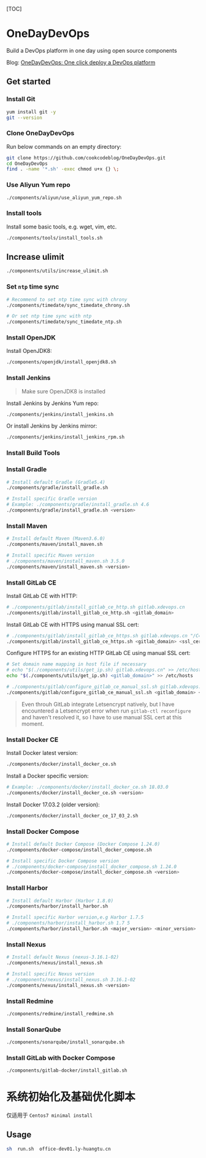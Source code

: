 [TOC]

# OneDayDevOps

Build a DevOps platform in one day using open source components

Blog: [OneDayDevOps: One click deploy a DevOps platform](https://blog.csdn.net/nklinsirui/article/details/89416151)

## Get started

### Install Git

```bash
yum install git -y
git --version
```

### Clone OneDayDevOps

Run below commands on an empty directory:
```bash
git clone https://github.com/cookcodeblog/OneDayDevOps.git
cd OneDayDevOps
find . -name '*.sh' -exec chmod u+x {} \;
```





### Use Aliyun Yum repo

```bash
./components/aliyun/use_aliyun_yum_repo.sh
```



### Install tools

Install some basic tools, e.g. wget, vim, etc.

```bash
./components/tools/install_tools.sh
```

## Increase ulimit

```bash
./components/utils/increase_ulimit.sh
```



### Set `ntp` time sync

```bash
# Recommend to set ntp time sync with chrony
./components/timedate/sync_timedate_chrony.sh

# Or set ntp time sync with ntp
./components/timedate/sync_timedate_ntp.sh
```



### Install OpenJDK

Install OpenJDK8:

```bash
./components/openjdk/install_openjdk8.sh
```

### Install Jenkins

> Make sure OpenJDK8 is installed

Install Jenkins by Jenkins Yum repo:

```bash
./components/jenkins/install_jenkins.sh
```



Or install Jenkins by Jenkins mirror:

```bash
./components/jenkins/install_jenkins_rpm.sh
```



### Install Build Tools

### Install Gradle

```bash
# Install default Gradle (Gradle5.4)
./components/gradle/install_gradle.sh

# Install specific Gradle version
# Example: ./components/gradle/install_gradle.sh 4.6
./components/gradle/install_gradle.sh <version>
```



### Install Maven

```bash
# Install default Maven (Maven3.6.0)
./components/maven/install_maven.sh

# Install specific Maven version
# ./components/maven/install_maven.sh 3.5.0
./components/maven/install_maven.sh <version>
```



### Install GitLab CE

Install GitLab CE with HTTP:

```bash
# ./components/gitlab/install_gitlab_ce_http.sh gitlab.xdevops.cn
./components/gitlab/install_gitlab_ce_http.sh <gitlab_domain>
```



Install GitLab CE with HTTPS using manual SSL cert:

```bash
# ./components/gitlab/install_gitlab_ce_https.sh gitlab.xdevops.cn "/C=CN/ST=Guangdong/L=Guangzhou/O=xdevops/OU=xdevops/CN=gitlab.xdevops.cn"
./components/gitlab/install_gitlab_ce_https.sh <gitlab_domain> <ssl_cert_subj>
```



Configure HTTPS for an existing HTTP GitLab CE using manual SSL cert:

```bash
# Set domain name mapping in host file if necessary
# echo "$(./components/utils/get_ip.sh) gitlab.xdevops.cn" >> /etc/hosts
echo "$(./components/utils/get_ip.sh) <gitlab_domain>" >> /etc/hosts

# ./components/gitlab/configure_gitlab_ce_manual_ssl.sh gitlab.xdevops.cn "/C=CN/ST=Guangdong/L=Guangzhou/O=xdevops/OU=xdevops/CN=gitlab.xdevops.cn"
./components/gitlab/configure_gitlab_ce_manual_ssl.sh <gitlab_domain> <ssl_cert_subj>
```



> Even throuh GitLab integrate Letsencrypt natively, but I have encountered a Letsencrypt error when run `gitlab-ctl reconfigure` and haven't resolved it, so I have to use manual SSL cert at this moment.



### Install Docker CE

Install Docker latest version:

```bash
./components/docker/install_docker_ce.sh
```

Install a Docker specific version:

```bash
# Example: ./components/docker/install_docker_ce.sh 18.03.0
./components/docker/install_docker_ce.sh <version>
```

Install Docker 17.03.2 (older version):

```bash
./components/docker/install_docker_ce_17_03_2.sh
```



### Install Docker Compose

```bash
# Install default Docker Compose (Docker Compose 1.24.0)
./components/docker-compose/install_docker_compose.sh

# Install specific Docker Compose version
# ./components/docker-compose/install_docker_compose.sh 1.24.0
./components/docker-compose/install_docker_compose.sh <version>
```



### Install Harbor

```bash
# Install default Harbor (Harbor 1.8.0)
./components/harbor/install_harbor.sh

# Install specific Harbor version,e.g Harbor 1.7.5
# ./components/harbor/install_harbor.sh 1.7 5
./components/harbor/install_harbor.sh <major_version> <minor_version>
```



### Install Nexus

```bash
# Install default Nexus (nexus-3.16.1-02)
./components/nexus/install_nexus.sh

# Install specific Nexus version
# ./components/nexus/install_nexus.sh 3.16.1-02
./components/nexus/install_nexus.sh <version>
```



### Install Redmine

```bash
./components/redmine/install_redmine.sh
```



### Install SonarQube

```bash
./components/sonarqube/install_sonarqube.sh
```

### Install GitLab with Docker Compose

```bash
./components/gitlab-docker/install_gitlab.sh
```
# 系统初始化及基础优化脚本
仅适用于 `Centos7 minimal install`
## Usage
```bash
sh  run.sh  office-dev01.ly-huangtu.cn
```

